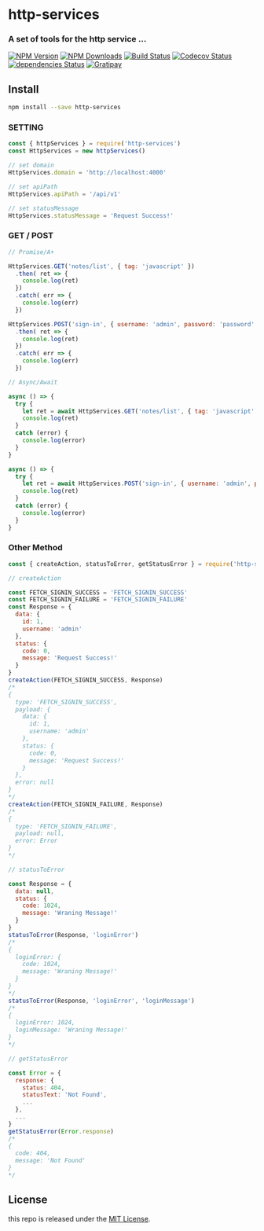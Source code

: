 # http-services

### A set of tools for the http service ...

[![NPM Version][npm-image]][npm-url]
[![NPM Downloads][downloads-image]][downloads-url]
[![Build Status][travis-image]][travis-url]
[![Codecov Status][codecov-image]][codecov-url]
[![dependencies Status][dependencies-image]][dependencies-url]
[![Gratipay][licensed-image]][licensed-url]


[npm-image]: https://img.shields.io/npm/v/http-services.svg
[npm-url]: https://www.npmjs.org/package/http-services
[downloads-image]: https://img.shields.io/npm/dm/http-services.svg
[downloads-url]: https://npmjs.org/package/http-services
[travis-image]: https://travis-ci.org/thondery/http-services.svg?branch=master
[travis-url]: https://travis-ci.org/thondery/http-services
[codecov-image]: https://img.shields.io/codecov/c/github/thondery/http-services/master.svg
[codecov-url]:   https://codecov.io/github/thondery/http-services?branch=master
[dependencies-image]: https://david-dm.org/thondery/http-services/status.svg
[dependencies-url]: https://david-dm.org/thondery/http-services
[licensed-image]: https://img.shields.io/badge/license-MIT-blue.svg
[licensed-url]: https://github.com/thondery/http-services/blob/master/LICENSE

## Install

```bash
npm install --save http-services
```

### SETTING

```javascript
const { httpServices } = require('http-services')
const HttpServices = new httpServices()

// set domain
HttpServices.domain = 'http://localhost:4000'

// set apiPath
HttpServices.apiPath = '/api/v1'

// set statusMessage
HttpServices.statusMessage = 'Request Success!'
```


### GET / POST

```javascript
// Promise/A+

HttpServices.GET('notes/list', { tag: 'javascript' })
  .then( ret => {
    console.log(ret)
  })
  .catch( err => {
    console.log(err)
  })

HttpServices.POST('sign-in', { username: 'admin', password: 'password' })
  .then( ret => {
    console.log(ret)
  })
  .catch( err => {
    console.log(err)
  })

// Async/Await

async () => {
  try {
    let ret = await HttpServices.GET('notes/list', { tag: 'javascript' })
    console.log(ret)
  }
  catch (error) {
    console.log(error)
  }
}

async () => {
  try {
    let ret = await HttpServices.POST('sign-in', { username: 'admin', password: 'password' })
    console.log(ret)
  }
  catch (error) {
    console.log(error)
  }
}
```

### Other Method

```javascript
const { createAction, statusToError, getStatusError } = require('http-services')

// createAction

const FETCH_SIGNIN_SUCCESS = 'FETCH_SIGNIN_SUCCESS'
const FETCH_SIGNIN_FAILURE = 'FETCH_SIGNIN_FAILURE'
const Response = {
  data: {
    id: 1,
    username: 'admin'
  },
  status: {
    code: 0,
    message: 'Request Success!'
  }
}
createAction(FETCH_SIGNIN_SUCCESS, Response)
/*
{
  type: 'FETCH_SIGNIN_SUCCESS',
  payload: {
    data: {
      id: 1,
      username: 'admin'
    },
    status: {
      code: 0,
      message: 'Request Success!'
    }
  },
  error: null
}
*/
createAction(FETCH_SIGNIN_FAILURE, Response)
/*
{
  type: 'FETCH_SIGNIN_FAILURE',
  payload: null,
  error: Error
}
*/

// statusToError

const Response = {
  data: null,
  status: {
    code: 1024,
    message: 'Wraning Message!'
  }
}
statusToError(Response, 'loginError')
/*
{
  loginError: {
    code: 1024,
    message: 'Wraning Message!'
  }
}
*/
statusToError(Response, 'loginError', 'loginMessage')
/*
{
  loginError: 1024,
  loginMessage: 'Wraning Message!'
}
*/

// getStatusError

const Error = {
  response: {
    status: 404,
    statusText: 'Not Found',
    ...
  },
  ...
}
getStatusError(Error.response)
/*
{
  code: 404,
  message: 'Not Found'
}
*/
```

## License

this repo is released under the [MIT License](https://github.com/thondery/http-services/blob/master/LICENSE).